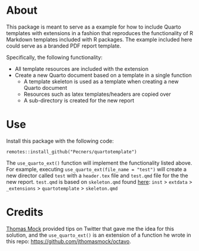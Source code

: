 # About

This package is meant to serve as a example for how to include Quarto templates with extensions in a fashion that reproduces the functionality of R Markdown templates included with R packages. The example included here could serve as a branded PDF report template.

Specifically, the following functionality:

* All template resources are included with the extension
* Create a new Quarto document based on a template in a single function
    - A template skeleton is used as a template when creating a new Quarto document
    - Resources such as latex templates/headers are copied over
    - A sub-directory is created for the new report

# Use

Install this package with the following code:

```
remotes::install_github("Pecners/quartotemplate")
```

The `use_quarto_ext()` function will implement the functionality listed above. For example, executing `use_quarto_ext(file_name = "test")` will create a new director called `test` with a `header.tex` file and `test.qmd` file for the the new report. `test.qmd` is based on `skeleton.qmd` found [here](./inst/extdata/_extensions/quartotemplate/skeleton.qmd): `inst` > `extdata` > `_extensions` > `quartotemplate` > `skeleton.qmd`

# Credits

[Thomas Mock](https://twitter.com/thomas_mock) provided tips on Twitter that gave me the idea for this solution, and the `use_quarto_ext()` is an extension of a function he wrote in this repo: https://github.com/jthomasmock/octavo.
